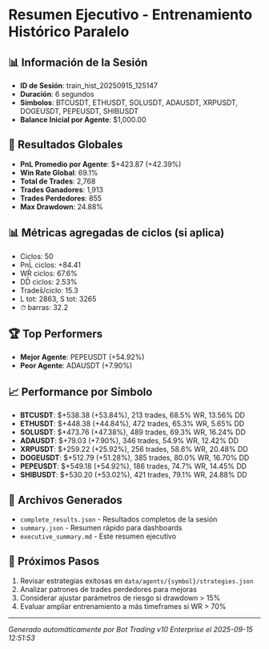 # Resumen Ejecutivo - Entrenamiento Histórico Paralelo

## 📊 Información de la Sesión
- **ID de Sesión**: train_hist_20250915_125147
- **Duración**: 6 segundos
- **Símbolos**: BTCUSDT, ETHUSDT, SOLUSDT, ADAUSDT, XRPUSDT, DOGEUSDT, PEPEUSDT, SHIBUSDT
- **Balance Inicial por Agente**: $1,000.00

## 🎯 Resultados Globales
- **PnL Promedio por Agente**: $+423.87 (+42.39%)
- **Win Rate Global**: 69.1%
- **Total de Trades**: 2,768
- **Trades Ganadores**: 1,913
- **Trades Perdedores**: 855
- **Max Drawdown**: 24.88%

## 📊 Métricas agregadas de ciclos (si aplica)
- Ciclos: 50
- PnL̄ ciclos: +84.41
- WR̄ ciclos: 67.6%
- DD̄ ciclos: 2.53%
- Trades̄/ciclo: 15.3
- L tot: 2863, S tot: 3265
- ⏱̄ barras: 32.2


## 🏆 Top Performers
- **Mejor Agente**: PEPEUSDT (+54.92%)
- **Peor Agente**: ADAUSDT (+7.90%)

## 📈 Performance por Símbolo
- **BTCUSDT**: $+538.38 (+53.84%), 213 trades, 68.5% WR, 13.56% DD
- **ETHUSDT**: $+448.38 (+44.84%), 472 trades, 65.3% WR, 5.65% DD
- **SOLUSDT**: $+473.76 (+47.38%), 489 trades, 69.3% WR, 16.24% DD
- **ADAUSDT**: $+79.03 (+7.90%), 346 trades, 54.9% WR, 12.42% DD
- **XRPUSDT**: $+259.22 (+25.92%), 256 trades, 58.6% WR, 20.48% DD
- **DOGEUSDT**: $+512.79 (+51.28%), 385 trades, 80.0% WR, 16.70% DD
- **PEPEUSDT**: $+549.18 (+54.92%), 186 trades, 74.7% WR, 14.45% DD
- **SHIBUSDT**: $+530.20 (+53.02%), 421 trades, 79.1% WR, 24.88% DD

## 📁 Archivos Generados
- `complete_results.json` - Resultados completos de la sesión
- `summary.json` - Resumen rápido para dashboards
- `executive_summary.md` - Este resumen ejecutivo

## 🎯 Próximos Pasos
1. Revisar estrategias exitosas en `data/agents/{symbol}/strategies.json`
2. Analizar patrones de trades perdedores para mejoras
3. Considerar ajustar parámetros de riesgo si drawdown > 15%
4. Evaluar ampliar entrenamiento a más timeframes si WR > 70%

---
*Generado automáticamente por Bot Trading v10 Enterprise el 2025-09-15 12:51:53*
